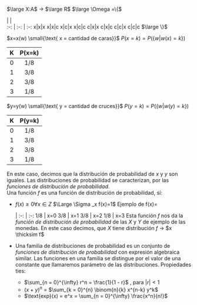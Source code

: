 $\large X:A$ -> $\large R$
$\large \Omega =\{$

   |   |   
 :-: | :-: | :-:
 x|x|x
 x|x|c
 x|c|x
 x|c|c
 c|x|x
 c|x|c
 c|c|x
 c|c|c
$\large \}$

$x=x(w) \small{\text{        x = cantidad de caras}}$
$P(x=k)=P(\{w|w(x)=k\})$

K | P(x=k)
:-: | :-:
0 | 1/8
1| 3/8
2 | 3/8
3 | 1/8

$y=y(w) \small{\text{        y = cantidad de cruces}}$
$P(y=k)=P(\{w|w(y)=k\})$

K | P(y=k)
:-: | :-:
0 | 1/8
1| 3/8
2 | 3/8
3 | 1/8

En este caso, decimos que la distribución de probabilidad de $x$ y $y$ son iguales. Las distribuciones de probabilidad se caracterizan, por las *funciones de distribución de probabilidad*.  
Una función $f$ es una función de distribución de probabilidad, sí:
- $f(x)\ge 0 \forall x\in Z$
  $\Large \Sigma _x f(x)=1$
  Ejemplo de f(x)=
  
   | 
   :-: | :-:
   1/8 | x=0
   3/8 | x=1
   3/8 | x=2
   1/8 | x=3
   Esta función $f$ nos da la *función de distribución de probabilidad* de las $X$ y $Y$ de ejemplo de las monedas. En este caso decimos, que $X$ tiene distribución $f$  -> $x \thicksim f$
-  Una familia de distribuciones de probabilidad es un conjunto de *funciones de distribución de probabilidad* con expresión algebraica similar. Las funciones en una familia se distingue por el valor de una constante que llamaremos parámetro de las distribuciones.
  Propiedades ties:
    - $\sum_{n = 0}^{\infty} r^n = \frac{1}{1 - r}$ , para $|r| < 1$
    - $(x + y)^n$ = $\sum_{k = 0}^{n} \binom{n}{k} x^{n-k} y^k$
    - $\text{exp}(x) = e^x = \sum_{n = 0}^{\infty} \frac{x^n}{n!}$